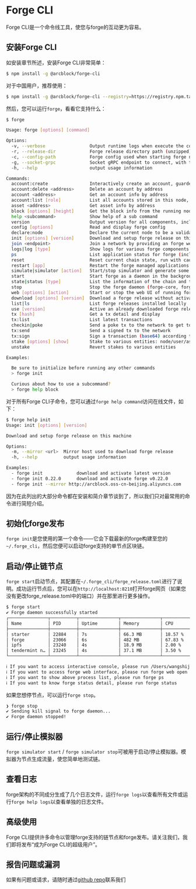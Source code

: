# Forge CLI

Forge CLI是一个命令线工具，使您与forge的互动更为容易。

## 安装Forge CLI

如安装章节所述，安装Forge CLI非常简单：

```bash
$ npm install -g @arcblock/forge-cli
```

对于中国用户，推荐使用：

```bash
$ npm install -g @arcblock/forge-cli --registry=https://registry.npm.taobao.org
```


然后，您可以运行`forge`，看看它支持什么：

```bash
$ forge

Usage: forge [options] [command]

Options:
  -v, --verbose                 Output runtime logs when execute the command, used for debug
  -r, --release-dir             Forge release directory path (unzipped), use your own copy forge release
  -c, --config-path             Forge config used when starting forge node and initializing gRPC clients
  -g, --socket-grpc             Socket gRPC endpoint to connect, with this you can use forge-cli with a remote node
  -h, --help                    output usage information

Commands:
  account:create                Interactively create an account, guarded by a passphrase
  account:delete <address>      Delete an account by address
  account <address>             Get an account info by address
  account:list [role]           List all accounts stored in this node, role=[all], default role is all
  asset <address>               Get asset info by address
  block [options] [height]      Get the block info from the running node
  help <subcommand>             Show help of a sub command
  version                       Output version for all components, including forge-cli, forge, storage and consensus engine
  config [options]              Read and display forge config
  declare:node                  Declare the current node to be a validator candidate
  init [options] [version]      Download and setup forge release on this machine
  join <endpoint>               Join a network by providing an forge web graphql endpoint to fetch config
  logs|log [type]               Show logs for various forge components
  ps                            List application status for forge (includes tendermint and ipfs)
  reset                         Reset current chain state, run with caution
  restart [app]                 Restart the forge managed applications: core/app/tendermint/ipfs
  simulate|simulator [action]   Start/stop simulator and generate some random data
  start                         Start forge as a daemon in the background
  state|status [type]           List the information of the chain and the node, chain|core|net|validator|web
  stop                          Stop the forge daemon (forge-core, forge-app, consensus engine, storage engine)
  web [options] [action]        Start or stop the web UI of running forge node
  download [options] [version]  Download a forge release without activate it
  list|ls                       List forge releases installed locally
  use [version]                 Active an already downloaded forge release
  tx [hash]                     Get a tx detail and display
  tx:list                       List latest transactions
  checkin|poke                  Send a poke tx to the network to get tokens for test
  tx:send                       Send a signed tx to the network
  tx:sign                       Sign a transaction (base64) according to sender’s wallet
  stake [options] [show]        Stake to various entities: node/user/asset
  unstake                       Revert stakes to various entities

Examples:

  Be sure to initialize before running any other commands
  > forge init

  Curious about how to use a subcommand?
  > forge help block
```

对于所有Forge CLI子命令，您可以通过`forge help command`访问在线文件，如下：

```bash
$ forge help init
Usage: init [options] [version]

Download and setup forge release on this machine

Options:
  -m, --mirror <url>  Mirror host used to download forge release
  -h, --help          output usage information

Examples:
  - forge init             download and activate latest version
  - forge init 0.22.0      download and activate forge v0.22.0
  - forge init --mirror http://arcblock.oss-cn-beijing.aliyuncs.com      specify a custom mirror for download
```

因为在此列出的大部分命令都在安装和简介章节谈到了，所以我们只对最常用的命令进行简短介绍。

## 初始化forge发布

`forge init`是您使用的第一个命令——它会下载最新的forge构建至您的`~/.forge_cli`，然后您便可以启动forge支持的单节点区块链。

## 启动/停止链节点

`forge start`启动节点，其配置在`~/.forge_cli/forge_release.toml`进行了说明。成功运行节点后，您可以在`http://localhost:8210`打开forge网页（如果您没有更改forge_release.toml中的端口）并在那里进行更多操作。

```bash
$ forge start
✔ Forge daemon successfully started
┌───────────────┬──────────┬───────────────┬───────────────┬────────────────────┐
│ Name          │ PID      │ Uptime        │ Memory        │ CPU                │
├───────────────┼──────────┼───────────────┼───────────────┼────────────────────┤
│ starter       │ 22884    │ 7s            │ 66.3 MB       │ 18.57 %            │
│ forge         │ 23066    │ 6s            │ 482 MB        │ 67.83 %            │
│ ipfs          │ 23240    │ 4s            │ 18.9 MB       │ 2.00 %             │
│ tendermint n… │ 23245    │ 4s            │ 37.1 MB       │ 3.50 %             │
└───────────────┴──────────┴───────────────┴───────────────┴────────────────────┘

ℹ If you want to access interactive console, please run /Users/wangshijun/.forge_cli/release/forge/0.25.3/bin/forge remote_console
ℹ If you want to access forge web interface, please run forge web open
ℹ If you want to show above process list, please run forge ps
ℹ If you want to know forge status detail, please run forge status
```

如果您想停节点，可以运行`forge stop`。

```bash
❯ forge stop
✔ Sending kill signal to forge daemon...
✔ Forge daemon stopped!
```

## 运行/停止模拟器

`forge simulator start` / `forge simulator stop`可被用于启动/停止模拟器。模拟器为节点生成流量，使您简单地测试链。

## 查看日志

forge架构的不同成分生成了几个日志文件，运行`forge logs`以查看所有文件或运行`forge help logs`以查看单独的日志文件。

## 高级使用

Forge CLI提供许多命令以管理forge支持的链节点和forge发布。请关注我们，我们即将发布“成为Forge CLI的超级用户”。

## 报告问题或漏洞

如果有问题或请求，请随时通过[github repo](https://github.com/ArcBlock/forge-js/issues)联系我们
<!--stackedit_data:
eyJoaXN0b3J5IjpbMjM5NzUwODk2LDk3NTI1NTI5LDE3Nzg2Mz
AzNDVdfQ==
-->